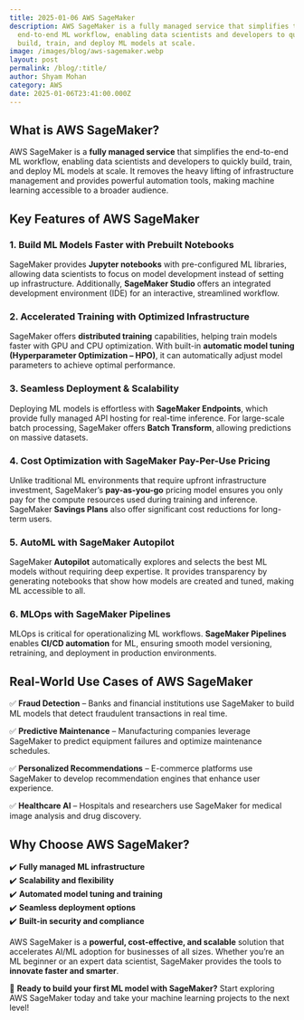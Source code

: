 ```yaml
---
title: 2025-01-06 AWS SageMaker
description: AWS SageMaker is a fully managed service that simplifies the
  end-to-end ML workflow, enabling data scientists and developers to quickly
  build, train, and deploy ML models at scale.
image: /images/blog/aws-sagemaker.webp
layout: post
permalink: /blog/:title/
author: Shyam Mohan
category: AWS
date: 2025-01-06T23:41:00.000Z
---
```

## **What is AWS SageMaker?**

AWS SageMaker is a **fully managed service** that simplifies the end-to-end ML workflow, enabling data scientists and developers to quickly build, train, and deploy ML models at scale. It removes the heavy lifting of infrastructure management and provides powerful automation tools, making machine learning accessible to a broader audience.

## **Key Features of AWS SageMaker**

### **1. Build ML Models Faster with Prebuilt Notebooks**

SageMaker provides **Jupyter notebooks** with pre-configured ML libraries, allowing data scientists to focus on model development instead of setting up infrastructure. Additionally, **SageMaker Studio** offers an integrated development environment (IDE) for an interactive, streamlined workflow.

### **2. Accelerated Training with Optimized Infrastructure**

SageMaker offers **distributed training** capabilities, helping train models faster with GPU and CPU optimization. With built-in **automatic model tuning (Hyperparameter Optimization – HPO)**, it can automatically adjust model parameters to achieve optimal performance.

### **3. Seamless Deployment & Scalability**

Deploying ML models is effortless with **SageMaker Endpoints**, which provide fully managed API hosting for real-time inference. For large-scale batch processing, SageMaker offers **Batch Transform**, allowing predictions on massive datasets.

### **4. Cost Optimization with SageMaker Pay-Per-Use Pricing**

Unlike traditional ML environments that require upfront infrastructure investment, SageMaker’s **pay-as-you-go** pricing model ensures you only pay for the compute resources used during training and inference. SageMaker **Savings Plans** also offer significant cost reductions for long-term users.

### **5. AutoML with SageMaker Autopilot**

SageMaker **Autopilot** automatically explores and selects the best ML models without requiring deep expertise. It provides transparency by generating notebooks that show how models are created and tuned, making ML accessible to all.

### **6. MLOps with SageMaker Pipelines**

MLOps is critical for operationalizing ML workflows. **SageMaker Pipelines** enables **CI/CD automation** for ML, ensuring smooth model versioning, retraining, and deployment in production environments.

## **Real-World Use Cases of AWS SageMaker**

✅ **Fraud Detection** – Banks and financial institutions use SageMaker to build ML models that detect fraudulent transactions in real time.

✅ **Predictive Maintenance** – Manufacturing companies leverage SageMaker to predict equipment failures and optimize maintenance schedules.

✅ **Personalized Recommendations** – E-commerce platforms use SageMaker to develop recommendation engines that enhance user experience.

✅ **Healthcare AI** – Hospitals and researchers use SageMaker for medical image analysis and drug discovery.

## **Why Choose AWS SageMaker?**

✔️ **Fully managed ML infrastructure**  
✔️ **Scalability and flexibility**  
✔️ **Automated model tuning and training**  
✔️ **Seamless deployment options**  
✔️ **Built-in security and compliance**

AWS SageMaker is a **powerful, cost-effective, and scalable** solution that accelerates AI/ML adoption for businesses of all sizes. Whether you’re an ML beginner or an expert data scientist, SageMaker provides the tools to **innovate faster and smarter**.

🔹 **Ready to build your first ML model with SageMaker?** Start exploring AWS SageMaker today and take your machine learning projects to the next level!
